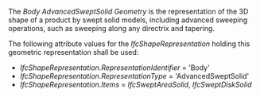 The _Body AdvancedSweptSolid Geometry_ is the representation of the 3D shape of a product by swept solid models, including advanced sweeping operations, such as sweeping along any directrix and tapering.

The following attribute values for the _IfcShapeRepresentation_ holding this geometric representation shall be used:

* _IfcShapeRepresentation_._RepresentationIdentifier_ = 'Body'
* _IfcShapeRepresentation_._RepresentationType_ = 'AdvancedSweptSolid'
* _IfcShapeRepresentation_._Items_ = _IfcSweptAreaSolid_, _IfcSweptDiskSolid_
